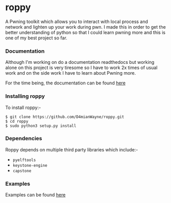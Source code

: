 # roppy


A Pwning toolkit which allows you to interact with local process and network and lighten up your work during pwn. I made this in order to get the better understanding of python so that I could learn pwning more and this is one of my best project so far.


### Documentation

Although I'm working on do a documentation readthedocs but working alone on this project is very tiresome so I have to work 2x times of usual work and on the side work I have to learn about Pwning more.

For the time being, the documentation can be found [here](https://github.com/D4mianWayne/roppy/wiki/)

### Installing roppy

To install roppy:-

```
$ git clone https://github.com/D4mianWayne/roppy.git
$ cd roppy
$ sudo python3 setup.py install
```

### Dependencies

Roppy depends on multiple third party libraries which include:-

* `pyelftools`
* `keystone-engine`
* `capstone`


### Examples

Examples can be found [here](https://github.com/D4mianWayne/roppy/tree/master/examples)